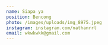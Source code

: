 ```yaml
---
name: Siapa ya
position: Bencong
photo: /images/uploads/img_8975.jpeg
instagram: instagram.com/nathanrrl
email: wkwkwkk@gmail.com
---
```

